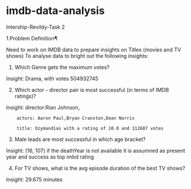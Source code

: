 # imdb-data-analysis
Intership-Revildy-Task 2


1.Problem Definition¶

Need to work on IMDB data to prepare insights on Titles (movies and TV shows)
To analyse data to bright out the following insights:

1. Which Genre gets the maximum votes?

Insight: Drama, with votes 504932745

2. Which actor - director pair is most successful (in terms of IMDB ratings)?

Insight: director:Rian Johnson,

        actors: Aaron Paul,Bryan Cranston,Dean Norris
        
        title: Ozymandias with a rating of 10.0 and 112607 votes
        
3. Male leads are most successful in which age bracket?

Insight: (16, 107) if the deathYear is not available it is assumned as present year and success as top imbd rating

4. For TV shows, what is the avg episode duration of the best TV shows?

Insight:  29.675 minutes
